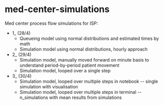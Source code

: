 # med-center-simulations

Med center process flow simulations for ISP:

- 1_ (28/4)
  - Queueing model using normal distributions and estimated times by math
  - Simulation model using normal distributions, hourly approach
- 2_ (29/4)
  - Simulation model, manually moved forward on minute basis to understand period-by-period patient movement
  - Simulation model, looped over a single step
- 3_ (30/4)
  - Simulation model, looped over multiple steps in notebook -- single simulation with visualisation
  - Simulation model, looped over multiple steps in terminal -- n_simulations with mean results from simulations
